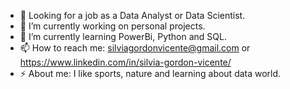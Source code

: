 
- 👀 Looking for a job as a Data Analyst or Data Scientist.
- 🔭 I’m currently working on personal projects.
- 🌱 I’m currently learning PowerBi, Python and SQL.
- 📫 How to reach me: silviagordonvicente@gmail.com or https://www.linkedin.com/in/silvia-gordon-vicente/
- ⚡ About me: I like sports, nature and learning about data world.  

